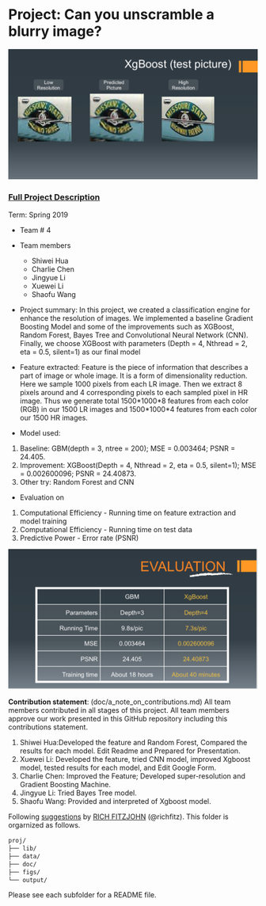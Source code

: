 # Project: Can you unscramble a blurry image? 
![image](figs/example2.png)

### [Full Project Description](doc/project3_desc.md)

Term: Spring 2019

+ Team # 4
+ Team members
	+ Shiwei Hua
	+ Charlie Chen
	+ Jingyue Li
	+ Xuewei Li
	+ Shaofu Wang

+ Project summary: In this project, we created a classification engine for enhance the resolution of images. We implemented a baseline Gradient Boosting Model and some of the improvements such as XGBoost, Random Forest, Bayes Tree and Convolutional Neural Network (CNN). Finally, we choose XGBoost with parameters (Depth = 4, Nthread = 2, eta = 0.5, silent=1) as our final model

+ Feature extracted: Feature is the piece of information that describes a part of image or whole image. It is a form of dimensionality reduction. Here we sample 1000 pixels from each LR image. Then we extract 8 pixels around and 4 corresponding pixels to each sampled pixel in HR image. Thus we generate total 1500\*1000\*8 features from each color (RGB) in our 1500 LR images and 1500\*1000\*4 features from each color our 1500 HR images. 

+ Model used:

1.  Baseline: GBM(depth = 3, ntree = 200); MSE = 0.003464; PSNR = 24.405.
2.  Improvement: XGBoost(Depth = 4, Nthread = 2, eta = 0.5, silent=1); MSE = 0.002600096; PSNR = 24.40873.
3.  Other try: Random Forest and CNN

+ Evaluation on
1.  Computational Efficiency - Running time on feature extraction and model training
2.  Computational Efficiency - Running time on test data 
3.  Predictive Power - Error rate (PSNR)

![image](figs/example3.png)
	
**Contribution statement**: (doc/a_note_on_contributions.md) All team members contributed in all stages of this project. All team members approve our work presented in this GitHub repository including this contributions statement. 

1. Shiwei Hua:Developed the feature and Random Forest, Compared the results for each model. Edit Readme and Prepared for Presentation.
2. Xuewei Li: Developed the feature, tried CNN model, improved Xgboost model, tested results for each model, and Edit Google Form.
3. Charlie Chen: Improved the Feature; Developed super-resolution and Gradient Boosting Machine.
4. Jingyue Li: Tried Bayes Tree model.
5. Shaofu Wang: Provided and interpreted of Xgboost model.

Following [suggestions](http://nicercode.github.io/blog/2013-04-05-projects/) by [RICH FITZJOHN](http://nicercode.github.io/about/#Team) (@richfitz). This folder is orgarnized as follows.

```
proj/
├── lib/
├── data/
├── doc/
├── figs/
└── output/
```

Please see each subfolder for a README file.
